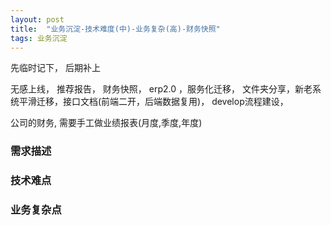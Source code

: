 ```yaml
---
layout: post
title:  "业务沉淀-技术难度(中)-业务复杂(高)-财务快照"
tags: 业务沉淀
---
```


先临时记下， 后期补上

无感上线， 推荐报告， 财务快照， erp2.0 ，服务化迁移，
文件夹分享，新老系统平滑迁移，接口文档(前端二开，后端数据复用)， develop流程建设，


公司的财务, 需要手工做业绩报表(月度,季度,年度) 


### 需求描述


### 技术难点

### 业务复杂点


